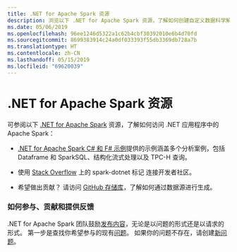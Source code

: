 ```yaml
---
title: .NET for Apache Spark 资源
description: 浏览以下 .NET for Apache Spark 资源，了解如何创建自定义数据科学解决方案以及如何将其集成到 .NET 应用程序中。
ms.date: 05/06/2019
ms.openlocfilehash: 96ee1246d5322a1c62b4cbf30392010e6b4d70fd
ms.sourcegitcommit: 8699383914c24a0df033393f55db3369db728a7b
ms.translationtype: HT
ms.contentlocale: zh-CN
ms.lasthandoff: 05/15/2019
ms.locfileid: "69620039"
---
```

# <a name="net-for-apache-spark-resources"></a>.NET for Apache Spark 资源

可参阅以下 [.NET for Apache Spark](../index.yml) 资源，了解如何访问 .NET 应用程序中的 Apache Spark：

* [.NET for Apache Spark C# 和 F# 示例](https://github.com/dotnet/spark#samples)提供的示例涵盖多个分析案例，包括 Dataframe 和 SparkSQL、结构化流式处理以及 TPC-H 查询。

* 使用 [Stack Overflow](https://stackoverflow.com/questions/tagged/spark-dotnet) 上的 spark-dotnet 标记  连接开发者社区。

* 希望做出贡献？ 请访问 [GitHub 存储库](https://github.com/dotnet/spark)，了解如何通过数据源进行生成。

### <a name="how-to-engage-contribute-and-provide-feedback"></a>如何参与、贡献和提供反馈

.NET for Apache Spark 团队鼓励[发布内容](https://github.com/dotnet/spark/blob/master/docs/contributing.md)，无论是以问题的形式还是以请求的形式。 第一步是查找你希望参与的现有[问题](https://github.com/dotnet/spark/issues)。 如果你的问题不存在，请创建[新问题](https://github.com/dotnet/spark/issues?utf8=%E2%9C%93&q=is%3Aissue+is%3Aopen+)。
